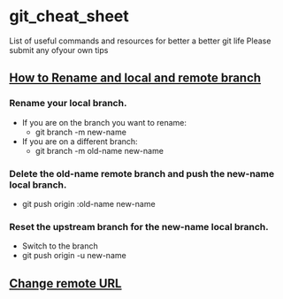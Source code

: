 # git_cheat_sheet
List of useful commands and resources for better a better git life
Please submit any ofyour own tips

## [How to Rename and local and remote branch](https://multiplestates.wordpress.com/2015/02/05/rename-a-local-and-remote-branch-in-git/) 
### Rename your local branch.
* If you are on the branch you want to rename:
    * git branch -m new-name
* If you are on a different branch:
  * git branch -m old-name new-name
### Delete the old-name remote branch and push the new-name local branch.
* git push origin :old-name new-name
### Reset the upstream branch for the new-name local branch.
* Switch to the branch
* git push origin -u new-name

## [Change remote URL](https://help.github.com/articles/changing-a-remote-s-url/#platform-linux)
